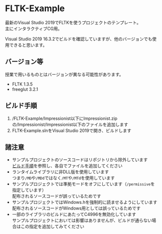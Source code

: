 # FLTK-Example

最新のVisual Studio 2019でFLTKを使うプロジェクトのテンプレート。  
主にインタラクティブCG用。  

Visual Studio 2019 16.3.2でビルドを確認していますが、他のバージョンでも使用できると思います。  

## バージョン等

授業で用いるものとはバージョンが異なる可能性があります。  

- FLTK 1.3.5  
- freeglut 3.2.1  

## ビルド手順

1. /FLTK-Example/Impressionist以下にImpressionist.zipの/Impressionist/Impressionist以下のファイルを追加します  
2. FLTK-Example.slnをVisual Studio 2019で開き、ビルドします  

## 諸注意

- サンプルプロジェクトのソースコードはリポジトリから除外しています  
  [ビルド手順](#ビルド手順)を参照し、各自でファイルを追加してください  
- ランタイムライブラリに非DLL版を使用しています  
  つまり`/MD`や`/MDd`ではなく`/MT`や`/MTd`を使用しています  
- サンプルプロジェクトでは準拠モードをオフにしています（`/permissive`を指定しています）  
  配布されるソースコードが誤っているためです  
- サンプルプロジェクトではWindows.hを強制的に読ませるようにしています  
  配布されるソースコードがWindows用としては誤っているためです  
- 一部のライブラリのビルドにあたってC4996を無効化しています  
  サンプルプロジェクトにおいては影響はありませんが、ビルドが通らない場合はこの指定を追加してみてください  
